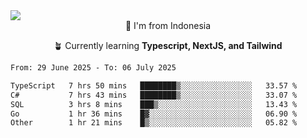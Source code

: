 
<img align = "center" src="https://readme-typing-svg.herokuapp.com?font=Fira+Code&size=25&pause=1000&color=00F713&center=true&vCenter=true&random=false&width=850&height=70&lines=Hi+There+%F0%9F%91%8B%2C+Im+Julian+Caesar;"/>
<br>

<div align = "center">
  📌 I'm from Indonesia
  
  🪴 Currently learning **Typescript, NextJS, and Tailwind**
</div>

<!--START_SECTION:waka-->

```txt
From: 29 June 2025 - To: 06 July 2025

TypeScript   7 hrs 50 mins   ████████▒░░░░░░░░░░░░░░░░   33.57 %
C#           7 hrs 43 mins   ████████▒░░░░░░░░░░░░░░░░   33.07 %
SQL          3 hrs 8 mins    ███▒░░░░░░░░░░░░░░░░░░░░░   13.43 %
Go           1 hr 36 mins    █▓░░░░░░░░░░░░░░░░░░░░░░░   06.90 %
Other        1 hr 21 mins    █▒░░░░░░░░░░░░░░░░░░░░░░░   05.82 %
```

<!--END_SECTION:waka-->
